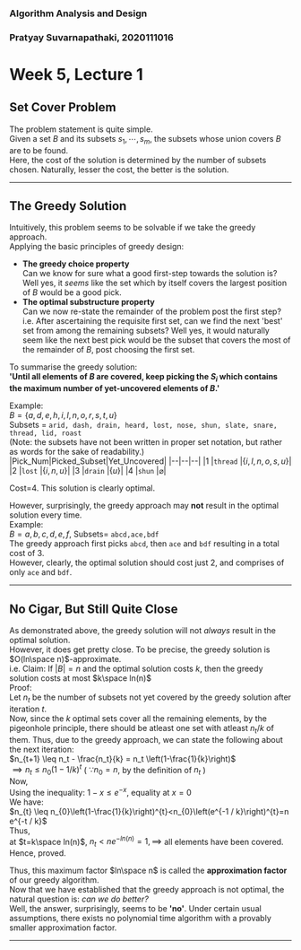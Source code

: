 ### Algorithm Analysis and Design
### Pratyay Suvarnapathaki, 2020111016
# Week 5, Lecture 1

## Set Cover Problem
The problem statement is quite simple.\
Given a set $B$ and its subsets $s_1,\dotsm,s_m$, the subsets whose union covers $B$ are to be found.\
Here, the cost of the solution is determined by the number of subsets chosen. Naturally, lesser the cost, the better is the solution.

---

## The Greedy Solution
Intuitively, this problem seems to be solvable if we take the greedy approach.\
Applying the basic principles of greedy design:
- **The greedy choice property**\
  Can we know for sure what a good first-step towards the solution is?\
  Well yes, it *seems* like the set which by itself covers the largest position of $B$ would be a good pick.
- **The optimal substructure property**\
  Can we now re-state the remainder of the problem post the first step?\
  i.e. After ascertaining the requisite first set, can we find the next 'best' set from among the remaining subsets? Well yes, it would naturally seem like the next best pick would be the subset that covers the most of the remainder of $B$, post choosing the first set.

To summarise the greedy solution:\
**'Until all elements of $B$ are covered, keep picking the $S_i$ which contains the maximum number of yet-uncovered elements of $B$.'**

Example:\
$B=\{a,d,e,h,i,l,n,o,r,s,t,u\}$\
Subsets $=$ `arid, dash, drain, heard, lost, nose, shun, slate, snare, thread, lid, roast`\
(Note: the subsets have not been written in proper set notation, but rather as words for the sake of readability.)
|Pick_Num|Picked_Subset|Yet_Uncovered|
|--|--|--|
|1		 |`thread`	   |$\{i,l,n,o,s,u\}$|
|2		 |`lost`	   |$\{i,n,u\}$|
|3		 |`drain`	   |$\{u\}$|
|4		 |`shun`	   |$\varnothing$|

Cost=4. This solution is clearly optimal.

However, surprisingly, the greedy approach may **not** result in the optimal solution every time.\
Example:\
$B={a,b,c,d,e,f}$, Subsets= `abcd,ace,bdf`\
The greedy approach first picks `abcd`, then `ace` and `bdf` resulting in a total cost of 3.\
However, clearly, the optimal solution should cost just 2, and comprises of only `ace` and `bdf`.

---

## No Cigar, But Still Quite Close
As demonstrated above, the greedy solution will not *always* result in the optimal solution.\
However, it does get pretty close. To be precise, the greedy solution is $O(ln\space n)$-approximate.\
i.e.
Claim: If $|B|=n$ and the optimal solution costs $k$, then the greedy solution costs at most $k\space ln(n)$\
Proof:\
Let $n_t$ be the number of subsets not yet covered by the greedy solution after iteration $t$.\
Now, since the $k$ optimal sets cover all the remaining elements, by the pigeonhole principle, there should be atleast one set with atleast $n_t/k$ of them. Thus, due to the greedy approach, we can state the following about the next iteration:\
$n_{t+1} \leq n_t - \frac{n_t}{k} = n_t \left(1-\frac{1}{k}\right)$\
$\implies n_t \leq n_0 (1-1/k)^t$ ( $\because n_0=n$, by the definition of $n_t$ )\
Now,\
Using the inequality: $1-x \leq e^ {-x}$, equality at $x=0$\
We have:\
$n_{t} \leq n_{0}\left(1-\frac{1}{k}\right)^{t}<n_{0}\left(e^{-1 / k}\right)^{t}=n e^{-t / k}$\
Thus,\
at $t=k\space ln(n)$, $n_t<ne^{-ln(n)}=1, \implies$ all elements have been covered.\
Hence, proved.

Thus, this maximum factor $ln\space n$ is called the **approximation factor** of our greedy algorithm.\
Now that we have established that the greedy approach is not optimal, the natural question is: *can we do better?*\
Well, the answer, surprisingly, seems to be **'no'**. Under certain usual assumptions, there exists no polynomial time algorithm with a provably smaller approximation factor.

---
